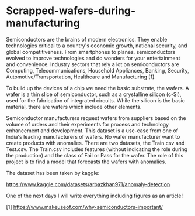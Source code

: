 # Scrapped-wafers-during-manufacturing


Semiconductors are the brains of modern electronics. They enable technologies critical to a country's economic growth, national security, and global competitiveness. From smartphones to planes, semiconductors evolved to improve technologies and do wonders for your entertainment and convenience. Industry sectors that rely a lot on semiconductors are Computing, Telecommunications, Household Appliances, Banking, Security, Automotive/Transportation, Healthcare and Manufacturing [1].

To build up the devices of a chip we need the basic substrate, the wafers. A wafer is a thin slice of semiconductor, such as a crystalline silicon (c-Si), used for the fabrication of integrated circuits. While the silicon is the basic material, there are wafers which include other elements.

Semiconductor manufacturers request wafers from suppliers based on the volume of orders and their experiments for process and technology enhancement and development. This dataset is a use-case from one of India's leading manufacturers of wafers. No wafer manufacturer want to create products with anomalies. There are two datasets, the Train.csv and Test.csv. The Train.csv includes features (without indicating the role during the production) and the class of Fail or Pass for the wafer. The role of this project is to find a model that forecasts the wafers with anomalies.

The dataset has been taken by kaggle:

https://www.kaggle.com/datasets/arbazkhan971/anomaly-detection


One of the next days I will write everything including figures as an article!


[1] https://www.makeuseof.com/why-semiconductors-important/

